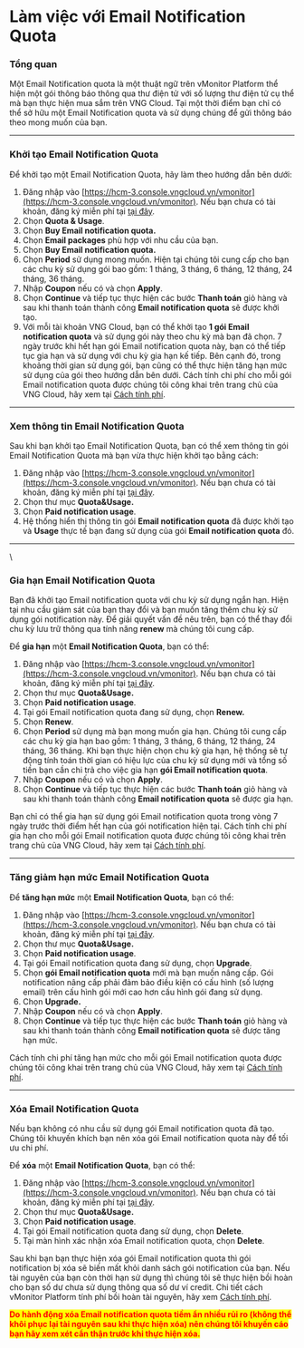 # Làm việc với Email Notification Quota

### Tổng quan

Một Email Notification quota là một thuật ngữ trên vMonitor Platform thể hiện một gói thông báo thông qua thư điện tử với số lượng thư điện tử cụ thể mà bạn thực hiện mua sắm trên VNG Cloud. Tại một thời điểm bạn chỉ có thể sở hữu một Email Notification quota và sử dụng chúng để gửi thông báo theo mong muốn của bạn.

***

### Khởi tạo Email Notification Quota

Để khởi tạo một Email Notification Quota, hãy làm theo hướng dẫn bên dưới:&#x20;

1. Đăng nhập vào [https://hcm-3.console.vngcloud.vn/vmonitor](https://hcm-3.console.vngcloud.vn/vmonitor). Nếu bạn chưa có tài khoản, đăng ký miễn phí tại [tại đây](https://register.vngcloud.vn/signup).
2. Chọn **Quota & Usage**.
3. Chọn **Buy Email notification quota.**
4. Chọn **Email packages** phù hợp với nhu cầu của bạn.
5. Chọn **Buy Email notification quota.**
6. Chọn **Period** sử dụng mong muốn. Hiện tại chúng tôi cung cấp cho bạn các chu kỳ sử dụng gói bao gồm: 1 tháng, 3 tháng, 6 tháng, 12 tháng, 24 tháng, 36 tháng.
7. Nhập **Coupon** nếu có và chọn **Apply**.
8. Chọn **Continue** và tiếp tục thực hiện các bước **Thanh toán** giỏ hàng và sau khi thanh toán thành công **Email notification quota** sẽ được khởi tạo.
9. Với mỗi tài khoản VNG Cloud, bạn có thể khởi tạo **1 gói Email notification quota** và sử dụng gói này theo chu kỳ mà bạn đã chọn. 7 ngày trước khi hết hạn gói Email notification quota này, bạn có thể tiếp tục gia hạn và sử dụng với chu kỳ gia hạn kế tiếp. Bên cạnh đó, trong khoảng thời gian sử dụng gói, bạn cũng có thể thực hiện tăng hạn mức sử dụng của gói theo hướng dẫn bên dưới. Cách tính chi phí cho mỗi gói Email notification quota được chúng tôi công khai trên trang chủ của VNG Cloud, hãy xem tại [Cách tính phí](../../cach-tinh-phi.md).

***

### Xem thông tin Email Notification Quota

Sau khi bạn khởi tạo Email Notification Quota, bạn có thể xem thông tin gói Email Notification Quota mà bạn vừa thực hiện khởi tạo bằng cách:&#x20;

1. Đăng nhập vào [https://hcm-3.console.vngcloud.vn/vmonitor](https://hcm-3.console.vngcloud.vn/vmonitor). Nếu bạn chưa có tài khoản, đăng ký miễn phí tại [tại đây](https://register.vngcloud.vn/signup).
2. Chọn thư mục **Quota\&Usage.**
3. Chọn **Paid notification usage**.
4. Hệ thống hiển thị thông tin gói **Email notification quota** đã được khởi tạo và **Usage** thực tế bạn đang sử dụng của gói **Email notification quota** đó.&#x20;

***

\


### Gia hạn Email Notification Quota

Bạn đã khởi tạo Email notification quota với chu kỳ sử dụng ngắn hạn. Hiện tại nhu cầu giám sát của bạn thay đổi và bạn muốn tăng thêm chu kỳ sử dụng gói notification này. Để giải quyết vấn đề nêu trên, bạn có thể thay đổi chu kỳ lưu trữ thông qua tính năng **renew** mà chúng tôi cung cấp.

Để **gia hạn** một **Email Notification Quota**, bạn có thể:&#x20;

1. Đăng nhập vào [https://hcm-3.console.vngcloud.vn/vmonitor](https://hcm-3.console.vngcloud.vn/vmonitor). Nếu bạn chưa có tài khoản, đăng ký miễn phí tại [tại đây](https://register.vngcloud.vn/signup).
2. Chọn thư mục **Quota\&Usage.**
3. Chọn **Paid notification usage**.
4. Tại gói Email notification quota đang sử dụng, chọn **Renew.**
5. Chọn **Renew**.
6. Chọn **Period** sử dụng mà bạn mong muốn gia hạn. Chúng tôi cung cấp các chu kỳ gia hạn bao gồm: 1 tháng, 3 tháng, 6 tháng, 12 tháng, 24 tháng, 36 tháng. Khi bạn thực hiện chọn chu kỳ gia hạn, hệ thống sẽ tự động tính toán thời gian có hiệu lực của chu kỳ sử dụng mới và tổng số tiền bạn cần chi trả cho việc gia hạn **gói Email notification quota**.
7. Nhập **Coupon** nếu có và chọn **Apply**.
8. Chọn **Continue** và tiếp tục thực hiện các bước **Thanh toán** giỏ hàng và sau khi thanh toán thành công **Email notification quota** sẽ được gia hạn.

Bạn chỉ có thể gia hạn sử dụng gói Email notification quota trong vòng 7 ngày trước thời điểm hết hạn của gói notification hiện tại. Cách tính chi phí gia hạn cho mỗi gói Email notification quota được chúng tôi công khai trên trang chủ của VNG Cloud, hãy xem tại [Cách tính phí](../../cach-tinh-phi.md).

***

### Tăng giảm hạn mức Email Notification Quota

Để **tăng hạn mức** một **Email Notification Quota**, bạn có thể:&#x20;

1. Đăng nhập vào [https://hcm-3.console.vngcloud.vn/vmonitor](https://hcm-3.console.vngcloud.vn/vmonitor). Nếu bạn chưa có tài khoản, đăng ký miễn phí tại [tại đây](https://register.vngcloud.vn/signup).
2. Chọn thư mục **Quota\&Usage.**
3. Chọn **Paid notification usage**.
4. Tại gói Email notification quota đang sử dụng, chọn **Upgrade**.
5. Chọn **gói Email notification quota** mới mà bạn muốn nâng cấp. Gói notification nâng cấp phải đảm bảo điều kiện có cấu hình (số lượng email) trên cấu hình gói mới cao hơn cấu hình gói đang sử dụng.&#x20;
6. Chọn **Upgrade.**
7. Nhập **Coupon** nếu có và chọn **Apply**.
8. Chọn **Continue** và tiếp tục thực hiện các bước **Thanh toán** giỏ hàng và sau khi thanh toán thành công **Email notification quota** sẽ được tăng hạn mức.

Cách tính chi phí tăng hạn mức cho mỗi gói Email notification quota được chúng tôi công khai trên trang chủ của VNG Cloud, hãy xem tại [Cách tính phí](../../cach-tinh-phi.md).

***

### Xóa Email Notification Quota

Nếu bạn không có nhu cầu sử dụng gói Email notification quota đã tạo. Chúng tôi khuyến khích bạn nên xóa gói Email notification quota này để tối ưu chi phí.&#x20;

Để **xóa** một **Email Notification Quota**, bạn có thể:&#x20;

1. Đăng nhập vào [https://hcm-3.console.vngcloud.vn/vmonitor](https://hcm-3.console.vngcloud.vn/vmonitor). Nếu bạn chưa có tài khoản, đăng ký miễn phí tại [tại đây](https://register.vngcloud.vn/signup).
2. Chọn thư mục **Quota\&Usage.**
3. Chọn **Paid notification usage**.
4. Tại gói Email notification quota đang sử dụng, chọn **Delete**.
5. Tại màn hình xác nhận xóa Email notification quota, chọn **Delete**.

Sau khi bạn bạn thực hiện xóa gói Email notification quota thì gói notification bị xóa sẽ biến mất khỏi danh sách gói notification của bạn. Nếu tài nguyên của bạn còn thời hạn sử dụng thì chúng tôi sẽ thực hiện bồi hoàn cho bạn số dư chưa sử dụng thông qua số dư ví credit. Chi tiết cách vMonitor Platform tính phí bồi hoàn tài nguyên, hãy xem [Cách tính phí](../../cach-tinh-phi.md).&#x20;

<mark style="color:red;">**Do hành động xóa Email notification quota tiềm ẩn nhiều rủi ro (không thể khôi phục lại tài nguyên sau khi thực hiện xóa) nên chúng tôi khuyến cáo bạn hãy xem xét cẩn thận trước khi thực hiện xóa.**</mark>&#x20;
